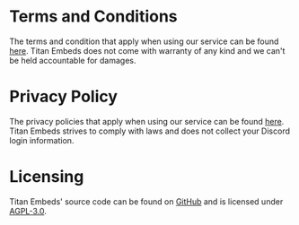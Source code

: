 # Terms and Conditions
The terms and condition that apply when using our service can be found [here](https://titanembeds.com/terms). Titan Embeds does not come with warranty of any kind and we can't be held accountable for damages.

# Privacy Policy
The privacy policies that apply when using our service can be found [here](https://titanembeds.com/privacy). Titan Embeds strives to comply with laws and does not collect your Discord login information.

# Licensing
Titan Embeds' source code can be found on [GitHub](https://github.com/TitanEmbeds/Titan) and is licensed under [AGPL-3.0](https://github.com/TitanEmbeds/Titan/blob/master/LICENSE).